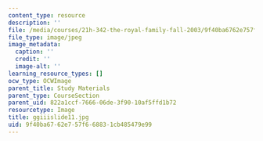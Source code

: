 ```yaml
---
content_type: resource
description: ''
file: /media/courses/21h-342-the-royal-family-fall-2003/9f40ba6762e757f668831cb485479e99_ggiiislide11.jpg
file_type: image/jpeg
image_metadata:
  caption: ''
  credit: ''
  image-alt: ''
learning_resource_types: []
ocw_type: OCWImage
parent_title: Study Materials
parent_type: CourseSection
parent_uid: 822a1ccf-7666-06de-3f90-10af5ffd1b72
resourcetype: Image
title: ggiiislide11.jpg
uid: 9f40ba67-62e7-57f6-6883-1cb485479e99
---
```

